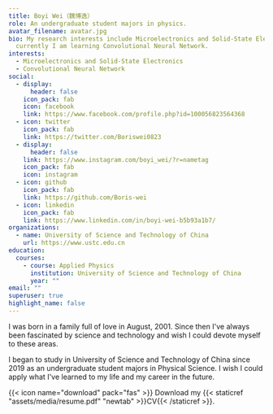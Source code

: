 ```yaml
---
title: Boyi Wei（魏博逸）
role: An undergraduate student majors in physics.
avatar_filename: avatar.jpg
bio: My research interests include Microelectronics and Solid-State Electronics,
  currently I am learning Convolutional Neural Network.
interests:
  - Microelectronics and Solid-State Electronics
  - Convolutional Neural Network
social:
  - display:
      header: false
    icon_pack: fab
    icon: facebook
    link: https://www.facebook.com/profile.php?id=100056823564368
  - icon: twitter
    icon_pack: fab
    link: https://twitter.com/Boriswei0823
  - display:
      header: false
    link: https://www.instagram.com/boyi_wei/?r=nametag
    icon_pack: fab
    icon: instagram
  - icon: github
    icon_pack: fab
    link: https://github.com/Boris-wei
  - icon: linkedin
    icon_pack: fab
    link: https://www.linkedin.com/in/boyi-wei-b5b93a1b7/
organizations:
  - name: University of Science and Technology of China
    url: https://www.ustc.edu.cn
education:
  courses:
    - course: Applied Physics
      institution: University of Science and Technology of China
      year: ""
email: ""
superuser: true
highlight_name: false
---
```

I was born in a family full of love in August, 2001. Since then I've always been fascinated by science and technology and wish I could devote myself to these areas.

I began to study in University of Science and Technology of China since 2019 as an undergraduate student majors in Physical Science. I wish I could apply what I've learned to my life and my career in the future.

{{< icon name="download" pack="fas" >}} Download my {{< staticref "assets/media/resume.pdf" "newtab" >}}CV{{< /staticref >}}.